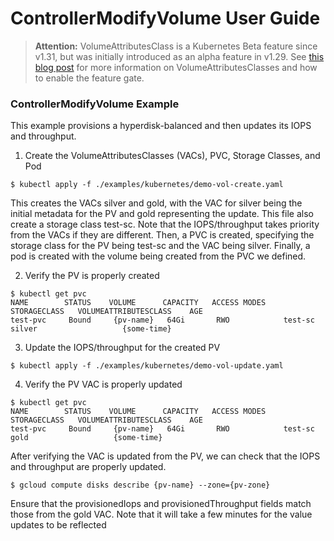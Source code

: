 # ControllerModifyVolume User Guide

>**Attention:** VolumeAttributesClass is a Kubernetes Beta feature since v1.31, but was initially introduced as an alpha feature in v1.29. See [this blog post](https://kubernetes.io/docs/concepts/storage/volume-attributes-classes/) for more information on VolumeAttributesClasses and how to enable the feature gate.

### ControllerModifyVolume Example

This example provisions a hyperdisk-balanced and then updates its IOPS and throughput.

1. Create the VolumeAttributesClasses (VACs), PVC, Storage Classes, and Pod
``` 
$ kubectl apply -f ./examples/kubernetes/demo-vol-create.yaml
```

This creates the VACs silver and gold, with the VAC for silver being the initial metadata for the PV and gold representing the update. This file also create a storage class test-sc. Note that the IOPS/throughput takes priority from the VACs if they are different. Then, a PVC is created, specifying the storage class for the PV being test-sc and the VAC being silver. Finally, a pod is created with the volume being created from the PVC we defined.

2. Verify the PV is properly created
```
$ kubectl get pvc
NAME        STATUS    VOLUME      CAPACITY   ACCESS MODES   STORAGECLASS   VOLUMEATTRIBUTESCLASS    AGE
test-pvc     Bound     {pv-name}   64Gi       RWO            test-sc        silver                   {some-time}
```

3. Update the IOPS/throughput for the created PV
```
$ kubectl apply -f ./examples/kubernetes/demo-vol-update.yaml
```

4. Verify the PV VAC is properly updated
```
$ kubectl get pvc
NAME        STATUS    VOLUME      CAPACITY   ACCESS MODES   STORAGECLASS   VOLUMEATTRIBUTESCLASS    AGE
test-pvc     Bound     {pv-name}   64Gi       RWO            test-sc        gold                   {some-time}
```

After verifying the VAC is updated from the PV, we can check that the IOPS and throughput are properly updated.

```
$ gcloud compute disks describe {pv-name} --zone={pv-zone}
```

Ensure that the provisionedIops and provisionedThroughput fields match those from the gold VAC. Note that it will take a few minutes for the value updates to be reflected 